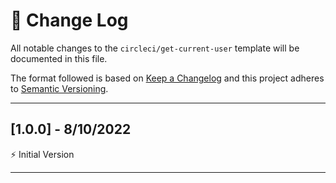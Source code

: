 # 📣 Change Log
All notable changes to the `circleci/get-current-user` template will be documented in this file.

The format followed is based on [Keep a Changelog](http://keepachangelog.com/) and this project adheres to [Semantic Versioning](http://semver.org/).

---
 
## [1.0.0] - 8/10/2022
 
⚡️ Initial Version
 
---
